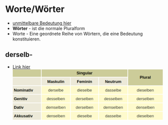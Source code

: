 # Worte/Wörter
- [unmittelbare Bedeutung hier](https://www.pcs-campus.de/praxis/texten/woerter-oder-worte/#:~:text=Bei%20der%20Frage%2C%20wann%20man,Worte%20bestehen%20somit%20aus%20W%C3%B6rtern.)
- **Wörter** - ist die normale Pluralform
- Worte - Eine geordnete Reihe von Wörtern, die eine Bedeutung konstituieren.
## derselb-
- [Link hier](https://www.deutschplus.net/pages/Demonstrativpronomen_derselbe#:~:text=Das%20Demonstrativpronomen%20derselbe%2C%20dieselbe%2C%20dasselbe%20ist%20synonym%20mit%20der%20gleiche,man%20sie%20nicht%20synonym%20gebrauchen.)
![Das Demonstrativpronomen](derselbe-.png)
